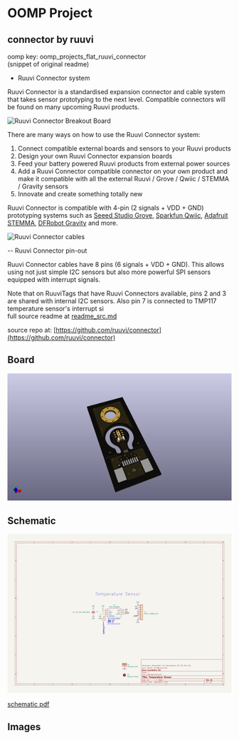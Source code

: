 # OOMP Project  
## connector  by ruuvi  
  
oomp key: oomp_projects_flat_ruuvi_connector  
(snippet of original readme)  
  
- Ruuvi Connector system  
  
Ruuvi Connector is a standardised expansion connector and cable system that takes sensor prototyping to the next level. Compatible connectors will be found on many upcoming Ruuvi products.  
  
![Ruuvi Connector Breakout Board](breakout.png)  
  
There are many ways on how to use the Ruuvi Connector system:  
  
1) Connect compatible external boards and sensors to your Ruuvi products  
2) Design your own Ruuvi Connector expansion boards  
3) Feed your battery powered Ruuvi products from external power sources  
4) Add a Ruuvi Connector compatible connector on your own product and make it compatible with all the external Ruuvi / Grove / Qwiic / STEMMA / Gravity sensors  
5) Innovate and create something totally new  
  
Ruuvi Connector is compatible with 4-pin (2 signals + VDD + GND) prototyping systems such as [Seeed Studio Grove](http://wiki.seeedstudio.com/Grove_System/), [Sparkfun Qwiic](https://www.sparkfun.com/qwiic), [Adafruit STEMMA](https://learn.adafruit.com/introducing-adafruit-stemma-qt/), [DFRobot Gravity](https://www.dfrobot.com/gravity) and more.  
  
![Ruuvi Connector cables](cable.png)  
  
-- Ruuvi Connector pin-out  
  
Ruuvi Connector cables have 8 pins (6 signals + VDD + GND). This allows using not just simple I2C sensors but also more powerful SPI sensors equipped with interrupt signals.  
  
Note that on RuuviTags that have Ruuvi Connectors available, pins 2 and 3 are shared with internal I2C sensors. Also pin 7 is connected to TMP117 temperature sensor's interrupt si  
  full source readme at [readme_src.md](readme_src.md)  
  
source repo at: [https://github.com/ruuvi/connector](https://github.com/ruuvi/connector)  
## Board  
  
[![working_3d.png](working_3d_600.png)](working_3d.png)  
## Schematic  
  
[![working_schematic.png](working_schematic_600.png)](working_schematic.png)  
  
[schematic pdf](working_schematic.pdf)  
## Images  
